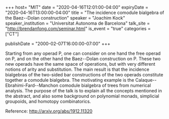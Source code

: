 +++
  host= "MIT"
  date = "2020-04-16T12:01:00-04:00"
  expiryDate = "2020-04-16T13:00:00-04:00"
  title = "The incidence comodule bialgebra of the Baez--Dolan construction"
  speaker = "Joachim Kock"
  speaker_institution = "Universitat Autonoma de Barcelona"
  talk_site = "http://brendanfong.com/seminar.html"
  is_event = "true"
  categories = ["CT"]

  publishDate = "2000-02-07T16:00:00-07:00"
+++

Starting from any operad P, one can consider on one hand the free operad on P, and on the other hand the Baez--Dolan construction on P. These two new operads have the same space of operations, but with very different notions of arity and substitution. The main result is that the incidence bialgebras of the two-sided bar constructions of the two operads constitute together a comodule bialgebra. The motivating example is the Calaque--Ebrahimi-Fard--Manchon comodule bialgebra of trees from numerical analysis. The purpose of the talk is to explain all the concepts mentioned in the abstract, and also some background on polynomial monads, simplicial groupoids, and homotopy combinatorics.

Reference: http://arxiv.org/abs/1912.11320